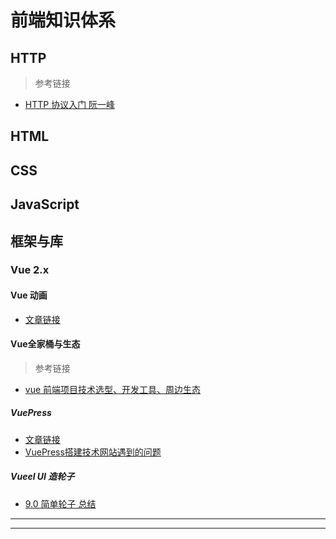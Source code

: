 # 前端知识体系

## HTTP

> 参考链接

- [HTTP 协议入门 阮一峰](https://www.ruanyifeng.com/blog/2016/08/http.html)

## HTML

## CSS

## JavaScript

## 框架与库

### Vue 2.x

#### Vue 动画

- [文章链接](/tech/Vue2.x/VueAnimation/)

#### Vue全家桶与生态

> 参考链接

- [vue 前端项目技术选型、开发工具、周边生态](https://segmentfault.com/a/1190000017480921)

##### VuePress

- [文章链接](/tech/Vue2.x/VuePress/)
- [VuePress搭建技术网站遇到的问题](/tech/Vue2.x/VuePress/issues)

##### Vueel UI 造轮子

- [9.0 简单轮子 总结](/vueel-ui-doc)

---
---
